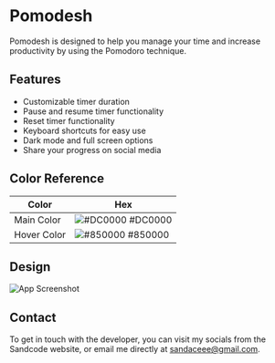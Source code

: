 
# Pomodesh
Pomodesh is designed to help you manage your time and increase productivity by using the Pomodoro technique.


## Features

- Customizable timer duration
- Pause and resume timer functionality
- Reset timer functionality
- Keyboard shortcuts for easy use
- Dark mode and full screen options
- Share your progress on social media


## Color Reference

| Color             | Hex                                                                |
| ----------------- | ------------------------------------------------------------------ |
| Main Color | ![#DC0000](https://via.placeholder.com/10/DC0000?text=+) #DC0000 |
| Hover Color | ![#850000](https://via.placeholder.com/10/850000?text=+) #850000 |

## Design

![App Screenshot](https://cdn.discordapp.com/attachments/666576166177603595/1092747513167106078/Home_-_Light.png)




## Contact

To get in touch with the developer, you can visit my socials from the Sandcode website, or email me directly at sandaceee@gmail.com.
